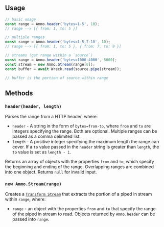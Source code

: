 ## Usage

```js
// basic usage
const range = Ammo.header('bytes=1-5', 10);
// range --> [{ from: 1, to: 5 }]

// multiple ranges
const range = Ammo.header('bytes=1-5,7-10', 10);
// range --> [{ from: 1, to: 5 }, { from: 7, to: 9 }]

// streams (get range within a `source`)
const range = Ammo.header('bytes=1000-4000', 5000);
const stream = new Ammo.Stream(range[0]);
const buffer = await Wreck.read(source.pipe(stream));

// buffer is the portion of source within range
```

## Methods

### `header(header, length)`

Parses the range from a HTTP header, where:

- `header` - A string in the form of `bytes=from-to`, where `from` and `to` are integers specifying the range. Both are optional. Multiple ranges can be passed as a comma delimited list.
- `length` - A positive integer specifying the maximum length the range can cover. If a `to` value passed in the `header` string is greater than `length`, the `to` value is set as `length - 1`.

Returns an array of objects with the properties `from` and `to`, which specify the beginning and ending of the range. Overlapping ranges are combined into one object. Returns `null` for invalid input.

### `new Ammo.Stream(range)`

Creates a [`Transform Stream`](https://nodejs.org/api/stream.html) that extracts the portion of a piped in stream within `range`, where:
- `range` - an object with the properties `from` and `to` that specify the range of the piped in stream to read. Objects returned by `Ammo.header` can be passed into `range`.